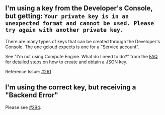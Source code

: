 ## I'm using a key from the Developer's Console, but getting: `Your private key is in an unexpected format and cannot be used. Please try again with another private key.`

There are many types of keys that can be created through the Developer's Console. The one gcloud expects is one for a "Service account".

See "I'm not using Compute Engine. What do I need to do?" from the [FAQ](https://googlecloudplatform.github.io/gcloud-node/#/faq) for detailed steps on how to create and obtain a JSON key.

Reference Issue: [#261](https://github.com/GoogleCloudPlatform/gcloud-node/issues/261)

## I'm using the correct key, but receiving a "Backend Error"

Please see [#294](https://github.com/GoogleCloudPlatform/gcloud-node/issues/294).
